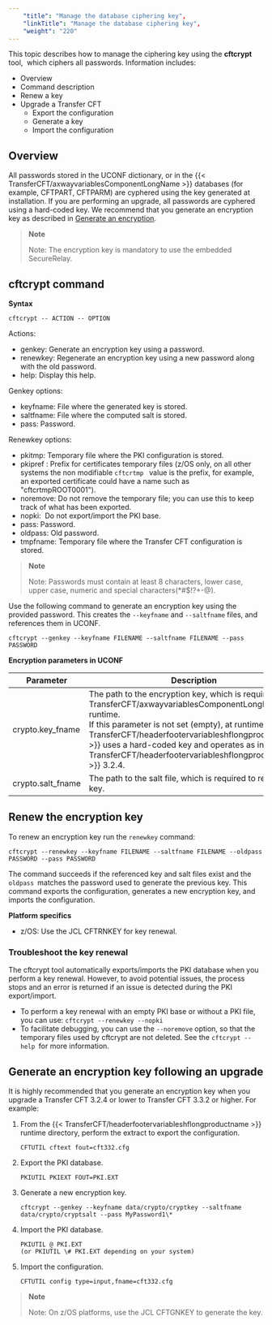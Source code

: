 ```yaml
---
    "title": "Manage the database ciphering key",
    "linkTitle": "Manage the database ciphering key",
    "weight": "220"
---
```

This topic describes how to manage the ciphering key using the ****cftcrypt**** tool,  which ciphers all passwords. Information includes:

- Overview
- Command description
- Renew a key
- Upgrade a Transfer CFT
    -   Export the configuration    
    -   Generate a key
    -   Import the configuration

Overview
--------

All passwords stored in the UCONF dictionary, or in the {{< TransferCFT/axwayvariablesComponentLongName  >}} databases (for example, CFTPART, CFTPARM) are cyphered using the key generated at installation. If you are performing an upgrade, all passwords are cyphered using a hard-coded key. We recommend that you generate an encryption key as described in [Generate an encryption](#Generate).

> **Note**
>
> Note: The encryption key is mandatory to use the embedded SecureRelay.

cftcrypt command
----------------

****Syntax****

`cftcrypt -- ACTION -- OPTION`

Actions:

- genkey: Generate an encryption key using a password.
- renewkey: Regenerate an encryption key using a new password along with the old password.
- help: Display this help.

Genkey options:

- keyfname: File where the generated key is stored.
- saltfname: File where the computed salt is stored.
- pass: Password.

Renewkey options:

- pkitmp: Temporary file where the PKI configuration is stored.
- pkipref : Prefix for certificates temporary files (z/OS only, on all other systems the non modifiable `cftcrtmp ` value is the prefix, for example, an exported certificate could have a name such as "cftcrtmpROOT0001").
- noremove: Do not remove the temporary file; you can use this to keep track of what has been exported.
- nopki:  Do not export/import the PKI base.
- pass: Password.
- oldpass: Old password.
- tmpfname: Temporary file where the Transfer CFT configuration is stored.

> **Note**
>
> Note: Passwords must contain at least 8 characters, lower case, upper case, numeric and special characters(\*\#$!?+-@).

Use the following command to generate an encryption key using the provided password. This creates the `--keyfname` and `--saltfname` files, and references them in UCONF.

```
cftcrypt --genkey --keyfname FILENAME --saltfname FILENAME --pass PASSWORD
```

****Encryption parameters in UCONF****


| Parameter  | Description  |
| --- | --- |
| crypto.key_fname  | The path to the encryption key, which is required at {{< TransferCFT/axwayvariablesComponentLongName  >}} runtime.<br/> If this parameter is not set (empty), at runtime {{< TransferCFT/headerfootervariableshflongproductname  >}} uses a hard-coded key and operates as in {{< TransferCFT/headerfootervariableshflongproductname  >}} 3.2.4. |
| crypto.salt_fname  | The path to the salt file, which is required to renew the key.  |


Renew the encryption key
------------------------

To renew an encryption key run the `renewkey` command:

```
cftcrypt --renewkey --keyfname FILENAME --saltfname FILENAME --oldpass PASSWORD --pass PASSWORD
```

The command succeeds if the referenced key and salt files exist and the `oldpass `matches the password used to generate the previous key. This command exports the configuration, generates a new encryption key, and imports the configuration.

****Platform specifics****

- z/OS: Use the JCL CFTRNKEY for key renewal.

### Troubleshoot the key renewal

The cftcrypt tool automatically exports/imports the PKI database when you perform a key renewal. However, to avoid potential issues, the process stops and an error is returned if an issue is detected during the PKI export/import.

- To perform a key renewal with an empty PKI base or without a PKI file, you can use: ` cftcrypt --renewkey --nopki `
- To facilitate debugging, you can use the `--noremove` option, so that the temporary files used by cftcrypt are not deleted. See the `cftcrypt --help `for more information.

<span id="Generate"></span>

Generate an encryption key following an upgrade
-----------------------------------------------

It is highly recommended that you generate an encryption key when you upgrade a Transfer CFT 3.2.4 or lower to Transfer CFT 3.3.2 or higher. For example:

1. From the {{< TransferCFT/headerfootervariableshflongproductname  >}} runtime directory, perform the extract to export the configuration.  
    ```
    CFTUTIL cftext fout=cft332.cfg
    ```
1. Export the PKI database.  
    ```
    PKIUTIL PKIEXT FOUT=PKI.EXT
    ```
1. Generate a new encryption key.  
    ```
    cftcrypt --genkey --keyfname data/crypto/cryptkey --saltfname data/crypto/cryptsalt --pass MyPassword1\*
    ```
1. Import the PKI database.  
    ```
    PKIUTIL @ PKI.EXT
    (or PKIUTIL \# PKI.EXT depending on your system)
    ```
1. Import the configuration.  
    ```
    CFTUTIL config type=input,fname=cft332.cfg
    ```

> **Note**
>
> Note: On z/OS platforms, use the JCL CFTGNKEY to generate the key.
